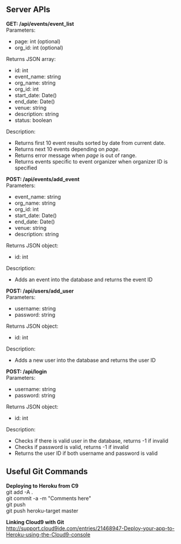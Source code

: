 ## Server APIs ##
__GET: /api/events/event_list__  
Parameters:
* page: int (optional)
* org_id: int (optional)

Returns JSON array:  
* id: int
* event_name: string
* org_name: string
* org_id: int
* start_date: Date()
* end_date: Date()
* venue: string
* description: string
* status: boolean

Description:
* Returns first 10 event results sorted by date from current date.
* Returns next 10 events depending on *page*.
* Returns error message when *page* is out of range.
* Returns events specific to event organizer when organizer ID is specified

__POST: /api/events/add_event__  
Parameters:
* event_name: string
* org_name: string
* org_id: int
* start_date: Date()
* end_date: Date()
* venue: string
* description: string

Returns JSON object:  
* id: int

Description:
* Adds an event into the database and returns the event ID

__POST: /api/users/add_user__  
Parameters:
* username: string
* password: string

Returns JSON object:  
* id: int

Description:
* Adds a new user into the database and returns the user ID

__POST: /api/login__  
Parameters:
* username: string
* password: string

Returns JSON object:  
* id: int

Description:
* Checks if there is valid user in the database, returns -1 if invalid
* Checks if password is valid, returns -1 if invalid
* Returns the user ID if both username and password is valid
  
Useful Git Commands
-------------------
__Deploying to Heroku from C9__  
git add -A .  
git commit -a -m "Comments here"  
git push  
git push heroku-target master  
  
__Linking Cloud9 with Git__  
http://support.cloud9ide.com/entries/21468947-Deploy-your-app-to-Heroku-using-the-Cloud9-console  